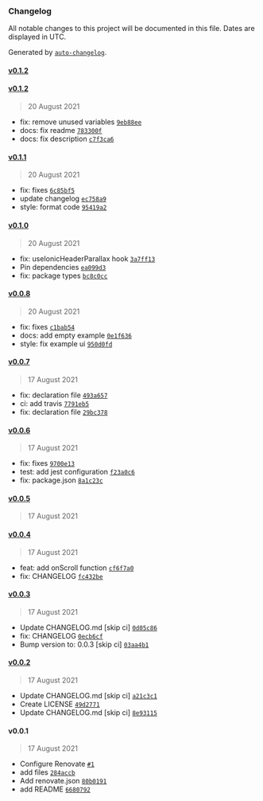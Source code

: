 ### Changelog

All notable changes to this project will be documented in this file. Dates are displayed in UTC.

Generated by [`auto-changelog`](https://github.com/CookPete/auto-changelog).

#### [v0.1.2](https://github.com/ahmnouira/ionic-react-header-parallax/compare/v0.1.2...v0.1.2)

#### [v0.1.2](https://github.com/ahmnouira/ionic-react-header-parallax/compare/v0.1.1...v0.1.2)

> 20 August 2021

- fix: remove unused variables [`9eb88ee`](https://github.com/ahmnouira/ionic-react-header-parallax/commit/9eb88ee6f2344efffdd5813cc855131b93623fb9)
- docs: fix readme [`783300f`](https://github.com/ahmnouira/ionic-react-header-parallax/commit/783300f3ac9b28c5dc1f7b942db0fdbe4cd3c96f)
- docs: fix description [`c7f3ca6`](https://github.com/ahmnouira/ionic-react-header-parallax/commit/c7f3ca66d4cbfb4ecd0a6a74375f0eb88f92807c)

#### [v0.1.1](https://github.com/ahmnouira/ionic-react-header-parallax/compare/v0.1.0...v0.1.1)

> 20 August 2021

- fix: fixes [`6c85bf5`](https://github.com/ahmnouira/ionic-react-header-parallax/commit/6c85bf57847aced910d4ca08e8392234f6e57cc0)
- update changelog [`ec758a9`](https://github.com/ahmnouira/ionic-react-header-parallax/commit/ec758a9537171a10eb751569d05c2743f16a3f0e)
- style: format code [`95419a2`](https://github.com/ahmnouira/ionic-react-header-parallax/commit/95419a2db5ce5f342c8b44a83f1d7c345f432652)

#### [v0.1.0](https://github.com/ahmnouira/ionic-react-header-parallax/compare/v0.0.8...v0.1.0)

> 20 August 2021

- fix: useIonicHeaderParallax hook [`3a7ff13`](https://github.com/ahmnouira/ionic-react-header-parallax/commit/3a7ff13a64a37a34a1614352355803d830a2c221)
- Pin dependencies [`ea099d3`](https://github.com/ahmnouira/ionic-react-header-parallax/commit/ea099d37bb85b29e863bb3e5076f3b125ebf30cf)
- fix: package types [`bc8c0cc`](https://github.com/ahmnouira/ionic-react-header-parallax/commit/bc8c0cc44dba84841c2cf6e329005f5d70073644)

#### [v0.0.8](https://github.com/ahmnouira/ionic-react-header-parallax/compare/v0.0.7...v0.0.8)

> 20 August 2021

- fix: fixes [`c1bab54`](https://github.com/ahmnouira/ionic-react-header-parallax/commit/c1bab546ba698a39bd37bc44877d4d5226639a5f)
- docs: add empty example [`0e1f636`](https://github.com/ahmnouira/ionic-react-header-parallax/commit/0e1f636a659b7ef39b7d7e58fc8c7f2c6fef52e4)
- style: fix example ui [`950d0fd`](https://github.com/ahmnouira/ionic-react-header-parallax/commit/950d0fd3512457dce37645c6816b991caa4b513b)

#### [v0.0.7](https://github.com/ahmnouira/ionic-react-header-parallax/compare/v0.0.6...v0.0.7)

> 17 August 2021

- fix: declaration file [`493a657`](https://github.com/ahmnouira/ionic-react-header-parallax/commit/493a65707a144ce60da6bc05067f9bdf36fbb4fd)
- ci: add travis [`7791eb5`](https://github.com/ahmnouira/ionic-react-header-parallax/commit/7791eb519a4f9a806a9ec150c702a8c0de324535)
- fix: declaration file [`29bc378`](https://github.com/ahmnouira/ionic-react-header-parallax/commit/29bc378913af9303ba72247a097de87d3e615fe1)

#### [v0.0.6](https://github.com/ahmnouira/ionic-react-header-parallax/compare/v0.0.5...v0.0.6)

> 17 August 2021

- fix: fixes [`9700e13`](https://github.com/ahmnouira/ionic-react-header-parallax/commit/9700e137d7c5b8b62bdd5fea97836c26ea341437)
- test: add jest configuration [`f23a0c6`](https://github.com/ahmnouira/ionic-react-header-parallax/commit/f23a0c61173a036879c6d4505ee5431b19d33685)
- fix: package.json [`8a1c23c`](https://github.com/ahmnouira/ionic-react-header-parallax/commit/8a1c23ccff97e55a17409abe48a609dc20cdfa40)

#### [v0.0.5](https://github.com/ahmnouira/ionic-react-header-parallax/compare/v0.0.4...v0.0.5)

> 17 August 2021

#### [v0.0.4](https://github.com/ahmnouira/ionic-react-header-parallax/compare/v0.0.3...v0.0.4)

> 17 August 2021

- feat: add onScroll function [`cf6f7a0`](https://github.com/ahmnouira/ionic-react-header-parallax/commit/cf6f7a0e0045dff1ea0a856a99e248ce44b6126d)
- fix: CHANGELOG [`fc432be`](https://github.com/ahmnouira/ionic-react-header-parallax/commit/fc432be4f08ec22bd89f0feb7ad9fa7b9e4c9944)

#### [v0.0.3](https://github.com/ahmnouira/ionic-react-header-parallax/compare/v0.0.2...v0.0.3)

> 17 August 2021

- Update CHANGELOG.md [skip ci] [`0d05c86`](https://github.com/ahmnouira/ionic-react-header-parallax/commit/0d05c8619c3b689aa99dd3cf29f3120bd3beff00)
- fix: CHANGELOG [`0ecb6cf`](https://github.com/ahmnouira/ionic-react-header-parallax/commit/0ecb6cf8685ca5bc534672253499f6106b84c96f)
- Bump version to: 0.0.3 [skip ci] [`03aa4b1`](https://github.com/ahmnouira/ionic-react-header-parallax/commit/03aa4b1414046fe9380b0b3cc7f6ffe741715a11)

#### [v0.0.2](https://github.com/ahmnouira/ionic-react-header-parallax/compare/v0.0.1...v0.0.2)

> 17 August 2021

- Update CHANGELOG.md [skip ci] [`a21c3c1`](https://github.com/ahmnouira/ionic-react-header-parallax/commit/a21c3c10e333de98a3dd74a5a51ac95cfed3bf06)
- Create LICENSE [`49d2771`](https://github.com/ahmnouira/ionic-react-header-parallax/commit/49d277138c044d8b219667440340140933f50962)
- Update CHANGELOG.md [skip ci] [`8e93115`](https://github.com/ahmnouira/ionic-react-header-parallax/commit/8e93115654199e2bd5564b3bba2021b1cf890a17)

#### v0.0.1

> 17 August 2021

- Configure Renovate [`#1`](https://github.com/ahmnouira/ionic-react-header-parallax/pull/1)
- add files [`284accb`](https://github.com/ahmnouira/ionic-react-header-parallax/commit/284accb56a2df56a4a0eb878fbdb708c226bfc22)
- Add renovate.json [`80b0191`](https://github.com/ahmnouira/ionic-react-header-parallax/commit/80b0191b41111bd26f9abf2d6535a18c7ce2c5d3)
- add README [`6680792`](https://github.com/ahmnouira/ionic-react-header-parallax/commit/66807926ae4fb84f2c62140287c755e453582b8a)
